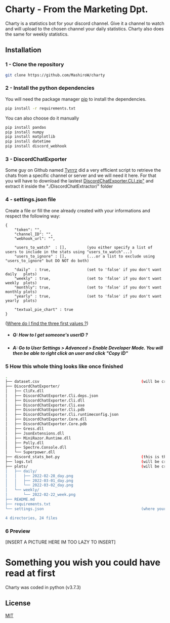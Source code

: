 # Charty - From the Marketing Dpt.
Charty is a statistics bot for your discord channel.
Give it a channel to watch and will upload to the chosen channel your daily statistics.
Charty also does the same for weekly statistics.

## Installation

### 1 - Clone the repository

```bash
git clone https://github.com/MashiroW/charty
```

### 2 - Install the python dependencies

You will need the package manager [pip](https://pip.pypa.io/en/stable/) to install the dependencies.

```bash
pip install -r requirements.txt
```

You can also choose do it manually 

```bash
pip install pandas
pip install numpy
pip install matplotlib
pip install datetime
pip install discord_webhook
```

### 3 - DiscordChatExporter

Some guy on Github named [Tyrrrz](https://github.com/Tyrrrz) did a very efficient script to retrieve the chats from a specific channel or server and we will need it here.
For that you will have to download the lastest [DiscordChatExporter.CLI.zip"](https://github.com/Tyrrrz/DiscordChatExporter/releases) and extract it inside the "./DiscordChatExtractor/" folder

### 4 - settings.json file

Create a file or fill the one already created with your informations and respect the following way:
```
{
    "token": "",                    
    "channel_ID": "",
    "webhook_url": "",
                                    
    "users_to_watch"  : [],         (you either specify a list of users to include in the stats using "users_to_watch"...)
    "users_to_ignore" : [],         (...or a list to exclude using "users_to_ignore" but DO NOT do both)

    "daily"  : true,                (set to 'false' if you don't want daily   plots)
    "weekly" : true,                (set to 'false' if you don't want weekly  plots)
    "monthly": true,                (set to 'false' if you don't want monthly plots)
    "yearly" : true,                (set to 'false' if you don't want yearly  plots)

    "textual_pie_chart" : true
}
```
([Where do I find the three first values ?](https://github.com/Tyrrrz/DiscordChatExporter/wiki/Obtaining-Token-and-Channel-IDs))

* ##### Q: How to I get someone's userID ?
* ##### A: Go to User Settings > Advanced > Enable Developer Mode. You will then be able to right click an user and click "Copy ID"

### 5 How this whole thing looks like once finished

```bash
.
├── dataset.csv                                             (will be created by the script)
├── DiscordChatExporter/
│   ├── CliFx.dll
│   ├── DiscordChatExporter.Cli.deps.json
│   ├── DiscordChatExporter.Cli.dll
│   ├── DiscordChatExporter.Cli.exe
│   ├── DiscordChatExporter.Cli.pdb
│   ├── DiscordChatExporter.Cli.runtimeconfig.json
│   ├── DiscordChatExporter.Core.dll
│   ├── DiscordChatExporter.Core.pdb
│   ├── Gress.dll
│   ├── JsonExtensions.dll
│   ├── MiniRazor.Runtime.dll
│   ├── Polly.dll
│   ├── Spectre.Console.dll
│   └── Superpower.dll
├── discord_stats_bot.py                                    (this is the script you should run)
├── logs.txt                                                (will be created by the script)
├── plots/                                                  (will be created by the script, same for what's inside)
│   ├── daily/                                                        
│   │   ├── 2022-02-28_day.png
│   │   ├── 2022-03-01_day.png
│   │   └── 2022-03-02_day.png
│   └── weekly/
│       └── 2022-02-22_week.png
├── README.md
├── requirements.txt                                        
└── settings.json                                           (where your user informations and settings for the script should be)

4 directories, 24 files
```

### 6 Preview 

[INSERT A PICTURE HERE IM TOO LAZY TO INSERT]


# Something you wish you could have read at first
Charty was coded in python (v3.7.3)


## License
[MIT](https://choosealicense.com/licenses/mit/)
